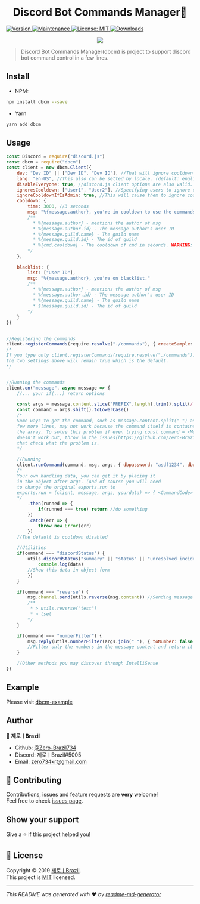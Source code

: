 <h1 align="center">Discord Bot Commands Manager🤖</h1>
<p>
  <a href="https://www.npmjs.com/package/dbcm" target="_blank">
    <img alt="Version" src="https://img.shields.io/npm/v/dbcm.svg">
  </a>
  <a href="https://github.com/Zero-Brazil734/dbcm/graphs/commit-activity" target="_blank">
    <img alt="Maintenance" src="https://img.shields.io/badge/Maintained%3F-yes-green.svg" />
  </a>
  <a href="https://github.com/Zero-Brazil734/dbcm/blob/master/LICENSE" target="_blank">
    <img alt="License: MIT" src="https://img.shields.io/github/license/Zero-Brazil734/dbcm" />
  </a>
  <a href="https://npmcharts.com/compare/dbcm?minimal=true" target="_blank">
    <img alt="Downloads" src="https://img.shields.io/npm/dm/dbcm.svg">
  </a>
</p>
<div><center><a href="https://nodei.co/npm/dbcm"><img src="https://nodei.co/npm-dl/dbcm.png"></a></div>

> Discord Bot Commands Manager(dbcm) is project to support discord bot command control in a few lines.

## Install

- NPM:
```sh
npm install dbcm --save
```

- Yarn
```sh
yarn add dbcm
```

## Usage

```js
const Discord = require("discord.js")
const dbcm = require("dbcm")
const client = new dbcm.Client({
    dev: "Dev ID" || ["Dev ID", "Dev ID"], //That will ignore cooldown and blacklist.
    lang: "en-US", //This also can be setted by locale. (default: english) Supported languages: kr(korean), en(english) and pt(portuguese-brazil)
    disableEveryone: true, //discord.js client options are also valid.
    ignoresCooldown: ["User1", "User2"], //Specifying users to ignore cooldowns
    ignoreCooldownIfIsAdmin: true, //This will cause them to ignore cooldowns if they have admin permission
    cooldown: {
        time: 3000, //3 seconds
        msg: "%{message.author}, you're in cooldown to use the commands."
        /**
          * %{message.author} - mentions the author of msg
          * %{message.author.id} - The message author's user ID
          * %{message.guild.name} - The guild name
          * %{message.guild.id} - The id of guild
          * %{cmd.cooldown} - The cooldown of cmd in seconds. WARNING: That will appear in String type. Please use client.cooltime to get in Number type
        */
    },

    blacklist: {
        list: ["User ID"],
        msg: "%{message.author}, you're on blacklist."
        /**
          * %{message.author} - mentions the author of msg
          * %{message.author.id} - The message author's user ID
          * %{message.guild.name} - The guild name
          * ${message.guild.id} - The id of guild
        */
    }
})


//Registering the commands
client.registerCommands(require.resolve("./commands"), { createSample: true, jsFilter: true }) 
/*
If you type only client.registerCommands(require.resolve("./commands")), 
the two settings above will remain true which is the default.
*/


//Running the commands
client.on("message", async message => {
    //... your if(...) return options

    const args = message.content.slice("PREFIX".length).trim().split(/ +/g)
    const command = args.shift().toLowerCase()
    /*
    Some ways to get the command, such as message.content.split(" ") and a 
    few more lines, may not work because the command itself is contained in 
    the array. To solve this problem if even trying const command = <MessageArray>.shift() 
    doesn't work out, throw in the issues(https://github.com/Zero-Brazil734/dbcm/issues) 
    that check what the problem is.
    */

    //Running
    client.runCommand(command, msg, args, { dbpassword: "asdf1234", dbuser: "Anonymous" }) 
    /*
    Your own handling data, you can get it by placing it 
    in the object after args. (And of course you will need 
    to change the original exports.run to 
    exports.run = (client, message, args, yourdata) => { <CommandCode> })
    */
        .then(runned => {
            if(runned === true) return //do something
        })
        .catch(err => {
            throw new Error(err)
        })
    //The default is cooldown disabled

    //Utilities
    if(command === "discordStatus") { 
        utils.discordStatus("summary" || "status" || "unresolved_incidents" || "all_incidents" || "upcoming_maintenances" || "active_maintenances" || "all_maintenances", data => { //callback of the datas found
            console.log(data) 
        //Show this data in object form
        })
    }

    if(command === "reverse") { 
        msg.channel.send(utils.reverse(msg.content)) //Sending message with the message reversed of what you sent.
        /**
         * > utils.reverse("test")
         * > tset
        */
    }

    if(command === "numberFilter") {
        msg.reply(utils.numberFilter(args.join(" "), { toNumber: false }) //toNumber's default: false
        //Filter only the numbers in the message content and return it
    }

    //Other methods you may discover through IntelliSense
})
```

## Example

Please visit [dbcm-example](https://github.com/Zero-Brazil734/dbcm-example)

## Author

👤 **제로ㅣBrazil**

* Github: [@Zero-Brazil734](https://github.com/Zero-Brazil734)
* Discord: 제로ㅣBrazil#5005
* Email: zero734kr@gmail.com

## 🤝 Contributing

Contributions, issues and feature requests are **very** welcome!<br />Feel free to check [issues page](https://github.com/Zero-Brazil734/dbcm/issues).

## Show your support

Give a ⭐️ if this project helped you!

## 📝 License

Copyright © 2019 [제로ㅣBrazil](https://github.com/Zero-Brazil734).<br />
This project is [MIT](https://github.com/Zero-Brazil734/dbcm/blob/master/LICENSE) licensed.

***
_This README was generated with ❤️ by [readme-md-generator](https://github.com/kefranabg/readme-md-generator)_
